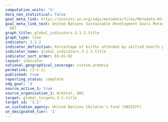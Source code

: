```yaml
---
computation_units: '%'
data_non_statistical: false
goal_meta_link: https://unstats.un.org/sdgs/metadata/files/Metadata-03-01-02.pdf
goal_meta_link_text: United Nations Sustainable Development Goals Metadata (PDF 374
  KB)
graph_title: global_indicators.3-1-2.title
graph_type: line
indicator: 3.1.2
indicator_definition: Percentage of births attended by skilled health personnel
indicator_name: global_indicators.3-1-2.title
indicator_sort_order: 03-01-02
layout: indicator
national_geographical_coverage: custom.armenia
permalink: /3-1-2/
published: true
reporting_status: complete
sdg_goal: '3'
source_active_1: true
source_organisation_1: Armstat, DHS
target: global_targets.3-1.title
target_id: '3.1'
un_custodian_agency: United Nations Children's Fund (UNICEFF)
un_designated_tier: '1'
---
```


